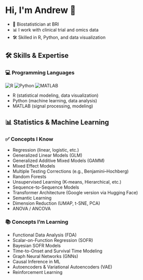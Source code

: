 # Hi, I'm Andrew 👋
- 🔬 Biostatistician at BRI
- 📊 I work with clinical trial and omics data
- 🛠️ Skilled in R, Python, and data visualization


## 🛠 Skills & Expertise

### 💻 Programming Languages
![R](https://img.shields.io/badge/R-276DC3?logo=r&logoColor=white)
![Python](https://img.shields.io/badge/Python-3776AB?logo=python&logoColor=white)
![MATLAB](https://img.shields.io/badge/MATLAB-0076A8?logo=mathworks&logoColor=white)

- R (statistical modeling, data visualization)
- Python (machine learning, data analysis)
- MATLAB (signal processing, modeling)


## 📊 Statistics & Machine Learning

### ✅ Concepts I Know
- Regression (linear, logistic, etc.)
- Generalized Linear Models (GLM)
- Generalized Additive Mixed Models (GAMM)
- Mixed Effect Models
- Multiple Testing Corrections (e.g., Benjamini–Hochberg)
- Random Forests
- Unsupervised Learning (K-means, Hierarchical, etc.)
- Sequence-to-Sequence Models
- Transformer Architecture (Google version via Hugging Face)
- Semantic Learning
- Dimension Reduction (UMAP, t-SNE, PCA)
- ANOVA / ANCOVA

### 📚 Concepts I’m Learning
- Functional Data Analysis (FDA)
- Scalar-on-Function Regression (SOFR)
- Bayesian SOFR Models
- Time-to-Onset and Survival Time Modeling
- Graph Neural Networks (GNNs)
- Causal Inference in ML
- Autoencoders & Variational Autoencoders (VAE)
- Reinforcement Learning

<!--
**kovala25/kovala25** is a ✨ _special_ ✨ repository because its `README.md` (this file) appears on your GitHub profile.

Here are some ideas to get you started:

- 🔭 I’m currently working on ...
- 🌱 I’m currently learning ...
- 👯 I’m looking to collaborate on ...
- 🤔 I’m looking for help with ...
- 💬 Ask me about ...
- 📫 How to reach me: ...
- 😄 Pronouns: ...
- ⚡ Fun fact: ...
-->
